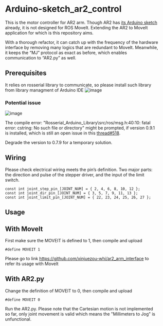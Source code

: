 # Arduino-sketch_ar2_control

This is the motor controller for AR2 arm. Though AR2 has [its Arduino sketch](https://www.anninrobotics.com/downloads) already, it is not designed for ROS MoveIt. Extending the AR2 to MoveIt application for which is this repository aims.

With a thorough refactor, it can catch up with the frequency of the hardware interface by removing many logics that are redundant to MoveIt. Meanwhile, it keeps the “MJ” protocol as exact as before, which enables communication to “AR2.py” as well.

## Prerequisites
It relies on rosserial library to communicate, so please install such library from library managment of Arduino IDE
![image](https://user-images.githubusercontent.com/72239958/183248539-b3b5ac4b-b4fa-437d-aa0e-2b6feb40bdda.png)


### Potential issue
![image](https://user-images.githubusercontent.com/72239958/183331463-e284af73-4694-451c-803e-ae6c8dfe9612.png)

The compile error: "Rosserial_Arduino_Library\src/ros/msg.h:40:10: fatal error: cstring: No such file or directory" might be prompted, if version 0.9.1 is installed, which is still an open issue in this [thread#518](https://github.com/ros-drivers/rosserial/issues/518).

Degrade the version to 0.7.9 for a temporary solution.

## Wiring
Please check electrical wiring meets the pin’s definition. Two major parts: the direction and pulse of the stepper driver, and the input of the limit switch.
```
const int joint_step_pin_[JOINT_NUM] = { 2, 4, 6, 8, 10, 12 };
const int joint_dir_pin_[JOINT_NUM] = { 3, 5, 7, 9, 11, 13 };
const int joint_limit_pin_[JOINT_NUM] = { 22, 23, 24, 25, 26, 27 };
```

## Usage
## With MoveIt
First make sure the MOVEIT is defined to 1, then compile and upload
```
#define MOVEIT 1
```

Please go to link
https://github.com/xinjuezou-whi/ar2_arm_interface
to refer its usage with MoveIt

## With AR2.py
Change the definition of MOVEIT to 0, then compile and upload

```
#define MOVEIT 0
```

Run the AR2.py. Please note that the Cartesian motion is not implemented so far, only joint movement is valid which means the "Millimeters to Jog" is unfunctional.
